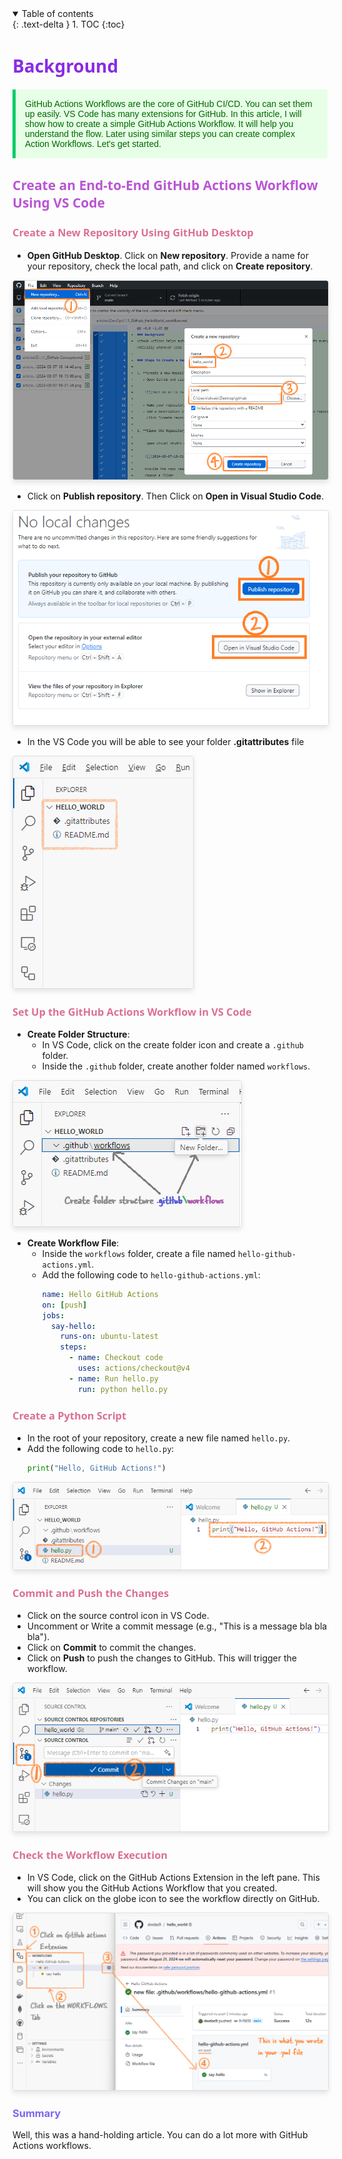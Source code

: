 
<details open markdown="block">
  <summary>
    Table of contents
  </summary>
  {: .text-delta }
1. TOC
{:toc}
</details>

# <span style="color: blueviolet;Font-family: Segoe UI, sans-serif;">Background</span>

<p style="color: #006600; font-family: 'Trebuchet MS', Helvetica, sans-serif; background-color: #e6ffe6; padding: 15px; border-left: 5px solid #00cc66;">
GitHub Actions Workflows are the core of GitHub CI/CD. You can set them up easily. VS Code has many extensions for GitHub. In this article, I will show how to create a simple GitHub Actions Workflow. It will help you understand the flow. Later using similar steps you can create complex Action Workflows. Let's get started.
</p>

## <span style="color: MediumOrchid;Font-family: Segoe UI, sans-serif;">Create an End-to-End GitHub Actions Workflow Using VS Code</span>

### <span style="color: PaleVioletRed;Font-family: Segoe UI, sans-serif;">Create a New Repository Using GitHub Desktop</span>

  - **Open GitHub Desktop**. Click on **New repository**. Provide a name for your repository, check the local path, and click on **Create repository**.

<img src="images/2024-08-07-20-57-35.png" alt="Description of the image" style="max-width: 100%; height: auto; border: 1px solid #ddd; border-radius: 4px; box-shadow: 0 4px 8px rgba(0, 0, 0, 0.1);">


  - Click on **Publish repository**. Then Click on **Open in Visual Studio Code**.

<img src="images/2024-08-07-21-02-39.png" alt="Description of the image" style="max-width: 100%; height: auto; border: 1px solid #ddd; border-radius: 4px; box-shadow: 0 4px 8px rgba(0, 0, 0, 0.1);" onmouseover="this.style.transform='scale(2)'" onmouseout="this.style.transform='scale(1)'">

  - In the VS Code you will be able to see your folder **.gitattributes** file

<img src="images/2024-08-07-21-08-21.png" alt="Description of the image" style="max-width: 100%; height: auto; border: 1px solid #ddd; border-radius: 4px; box-shadow: 0 4px 8px rgba(0, 0, 0, 0.1);" onmouseover="this.style.transform='scale(2)'" onmouseout="this.style.transform='scale(1)'">


### <span style="color: PaleVioletRed;Font-family: Segoe UI, sans-serif;">Set Up the GitHub Actions Workflow in VS Code</span>

- **Create Folder Structure**:
  - In VS Code, click on the create folder icon and create a `.github` folder.
  - Inside the `.github` folder, create another folder named `workflows`.

<img src="images/2024-08-07-21-15-42.png" alt="Description of the image" style="max-width: 100%; height: auto; border: 1px solid #ddd; border-radius: 4px; box-shadow: 0 4px 8px rgba(0, 0, 0, 0.1);">


- **Create Workflow File**:
  - Inside the `workflows` folder, create a file named `hello-github-actions.yml`.
  - Add the following code to `hello-github-actions.yml`:
    ```yaml
    name: Hello GitHub Actions
    on: [push]
    jobs:
      say-hello:
        runs-on: ubuntu-latest
        steps:
          - name: Checkout code
            uses: actions/checkout@v4
          - name: Run hello.py
            run: python hello.py
    ```

### <span style="color: PaleVioletRed;Font-family: Segoe UI, sans-serif;">Create a Python Script</span>

  - In the root of your repository, create a new file named `hello.py`.
  - Add the following code to `hello.py`:
    ```python
    print("Hello, GitHub Actions!")
    ```
<img src="images/2024-08-07-21-21-38.png" alt="Description of the image" style="max-width: 100%; height: auto; border: 1px solid #ddd; border-radius: 4px; box-shadow: 0 4px 8px rgba(0, 0, 0, 0.1);" onmouseover="this.style.transform='scale(2)'" onmouseout="this.style.transform='scale(1)'">

### <span style="color: PaleVioletRed;Font-family: Segoe UI, sans-serif;">Commit and Push the Changes</span>

  - Click on the source control icon in VS Code.
  - Uncomment or Write a commit message (e.g., "This is a message bla bla bla").
  - Click on **Commit** to commit the changes.
  - Click on **Push** to push the changes to GitHub. This will trigger the workflow.

<img src="images/2024-08-07-21-24-04.png" alt="Description of the image" style="max-width: 100%; height: auto; border: 1px solid #ddd; border-radius: 4px; box-shadow: 0 4px 8px rgba(0, 0, 0, 0.1);" onmouseover="this.style.transform='scale(2)'" onmouseout="this.style.transform='scale(1)'">


### <span style="color: PaleVioletRed;Font-family: Segoe UI, sans-serif;">Check the Workflow Execution</span>

  - In VS Code, click on the GitHub Actions Extension in the left pane. This will show you the GitHub Actions Workflow that you created.
  - You can click on the globe icon to see the workflow directly on GitHub.

<img src="images/2024-08-07-21-38-54.png" alt="Description of the image" style="max-width: 100%; height: auto; border: 1px solid #ddd; border-radius: 4px; box-shadow: 0 4px 8px rgba(0, 0, 0, 0.1);" onmouseover="this.style.transform='scale(2)'" onmouseout="this.style.transform='scale(1)'">


### <span style="color: MediumSlateBlue">Summary</span>

Well, this was a hand-holding article. You can do a lot more with GitHub Actions workflows.